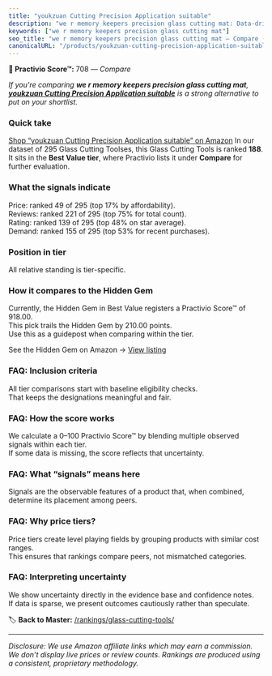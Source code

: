 ```yaml
---
title: "youkzuan Cutting Precision Application suitable"
description: "we r memory keepers precision glass cutting mat: Data-driven ranking using the Practivio Score™. Positioned by quality, value, demand, findability, momentum."
keywords: ["we r memory keepers precision glass cutting mat"]
seo_title: "we r memory keepers precision glass cutting mat — Compare (2025)"
canonicalURL: "/products/youkzuan-cutting-precision-application-suitable-B0D4RC4HDR/"
---
```


**🛒 Practivio Score™:** 708 — _Compare_


*If you're comparing **we r memory keepers precision glass cutting mat**, **[youkzuan Cutting Precision Application suitable](https://www.amazon.com/dp/B0D4RC4HDR?tag=practivio-20)** is a strong alternative to put on your shortlist.*
### Quick take
[Shop “youkzuan Cutting Precision Application suitable” on Amazon](https://www.amazon.com/dp/B0D4RC4HDR?tag=practivio-20)
In our dataset of 295 Glass Cutting Toolses, this Glass Cutting Tools is ranked **188**.  
It sits in the **Best Value tier**, where Practivio lists it under **Compare** for further evaluation.

### What the signals indicate
Price: ranked 49 of 295 (top 17% by affordability).  
Reviews: ranked 221 of 295 (top 75% for total count).  
Rating: ranked 139 of 295 (top 48% on star average).  
Demand: ranked 155 of 295 (top 53% for recent purchases).

### Position in tier
All relative standing is tier-specific.

### How it compares to the Hidden Gem
Currently, the Hidden Gem in Best Value registers a Practivio Score™ of 918.00.  
This pick trails the Hidden Gem by 210.00 points.  
Use this as a guidepost when comparing within the tier.  

See the Hidden Gem on Amazon → [View listing](https://www.amazon.com/dp/B073JCMTW2?tag=practivio-20)

### FAQ: Inclusion criteria
All tier comparisons start with baseline eligibility checks.  
That keeps the designations meaningful and fair.

### FAQ: How the score works
We calculate a 0–100 Practivio Score™ by blending multiple observed signals within each tier.  
If some data is missing, the score reflects that uncertainty.

### FAQ: What “signals” means here
Signals are the observable features of a product that, when combined, determine its placement among peers.

### FAQ: Why price tiers?
Price tiers create level playing fields by grouping products with similar cost ranges.  
This ensures that rankings compare peers, not mismatched categories.

### FAQ: Interpreting uncertainty
We show uncertainty directly in the evidence base and confidence notes.  
If data is sparse, we present outcomes cautiously rather than speculate.

<!-- Missing template for Compare/CompareWithinPriceClass -->


🏷️ **Back to Master:** [/rankings/glass-cutting-tools/](/rankings/glass-cutting-tools/)

---
_Disclosure: We use Amazon affiliate links which may earn a commission. We don’t display live prices or review counts. Rankings are produced using a consistent, proprietary methodology._
